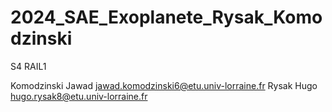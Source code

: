 # 2024_SAE_Exoplanete_Rysak_Komodzinski

S4 RAIL1

Komodzinski Jawad jawad.komodzinski6@etu.univ-lorraine.fr
Rysak Hugo hugo.rysak8@etu.univ-lorraine.fr

